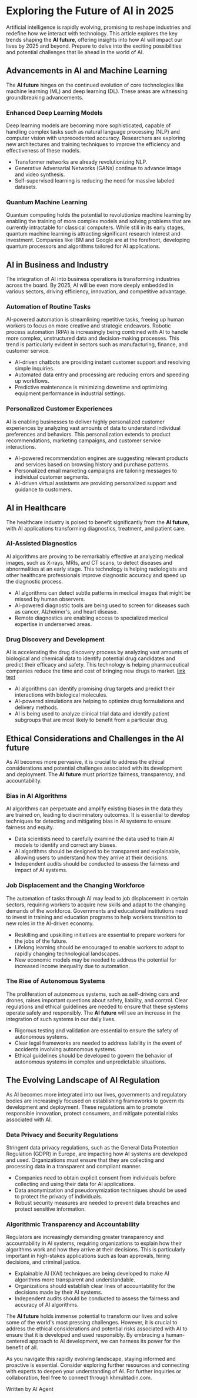 # Exploring the Future of AI in 2025

Artificial intelligence is rapidly evolving, promising to reshape industries and redefine how we interact with technology. This article explores the key trends shaping the **AI future**, offering insights into how AI will impact our lives by 2025 and beyond. Prepare to delve into the exciting possibilities and potential challenges that lie ahead in the world of AI.

## Advancements in AI and Machine Learning

The **AI future** hinges on the continued evolution of core technologies like machine learning (ML) and deep learning (DL). These areas are witnessing groundbreaking advancements.

### Enhanced Deep Learning Models
Deep learning models are becoming more sophisticated, capable of handling complex tasks such as natural language processing (NLP) and computer vision with unprecedented accuracy. Researchers are exploring new architectures and training techniques to improve the efficiency and effectiveness of these models.
*   Transformer networks are already revolutionizing NLP.
*   Generative Adversarial Networks (GANs) continue to advance image and video synthesis.
*   Self-supervised learning is reducing the need for massive labeled datasets.

### Quantum Machine Learning
Quantum computing holds the potential to revolutionize machine learning by enabling the training of more complex models and solving problems that are currently intractable for classical computers. While still in its early stages, quantum machine learning is attracting significant research interest and investment. Companies like IBM and Google are at the forefront, developing quantum processors and algorithms tailored for AI applications.

## AI in Business and Industry

The integration of AI into business operations is transforming industries across the board. By 2025, AI will be even more deeply embedded in various sectors, driving efficiency, innovation, and competitive advantage.

### Automation of Routine Tasks
AI-powered automation is streamlining repetitive tasks, freeing up human workers to focus on more creative and strategic endeavors. Robotic process automation (RPA) is increasingly being combined with AI to handle more complex, unstructured data and decision-making processes. This trend is particularly evident in sectors such as manufacturing, finance, and customer service.
*   AI-driven chatbots are providing instant customer support and resolving simple inquiries.
*   Automated data entry and processing are reducing errors and speeding up workflows.
*   Predictive maintenance is minimizing downtime and optimizing equipment performance in industrial settings.

### Personalized Customer Experiences
AI is enabling businesses to deliver highly personalized customer experiences by analyzing vast amounts of data to understand individual preferences and behaviors. This personalization extends to product recommendations, marketing campaigns, and customer service interactions.
*   AI-powered recommendation engines are suggesting relevant products and services based on browsing history and purchase patterns.
*   Personalized email marketing campaigns are tailoring messages to individual customer segments.
*   AI-driven virtual assistants are providing personalized support and guidance to customers.

## AI in Healthcare

The healthcare industry is poised to benefit significantly from the **AI future**, with AI applications transforming diagnostics, treatment, and patient care.

### AI-Assisted Diagnostics
AI algorithms are proving to be remarkably effective at analyzing medical images, such as X-rays, MRIs, and CT scans, to detect diseases and abnormalities at an early stage. This technology is helping radiologists and other healthcare professionals improve diagnostic accuracy and speed up the diagnostic process.
*   AI algorithms can detect subtle patterns in medical images that might be missed by human observers.
*   AI-powered diagnostic tools are being used to screen for diseases such as cancer, Alzheimer's, and heart disease.
*   Remote diagnostics are enabling access to specialized medical expertise in underserved areas.

### Drug Discovery and Development
AI is accelerating the drug discovery process by analyzing vast amounts of biological and chemical data to identify potential drug candidates and predict their efficacy and safety. This technology is helping pharmaceutical companies reduce the time and cost of bringing new drugs to market. [link text](https://www.nature.com/articles/d41586-023-03324-x)
*   AI algorithms can identify promising drug targets and predict their interactions with biological molecules.
*   AI-powered simulations are helping to optimize drug formulations and delivery methods.
*   AI is being used to analyze clinical trial data and identify patient subgroups that are most likely to benefit from a particular drug.

## Ethical Considerations and Challenges in the AI future

As AI becomes more pervasive, it is crucial to address the ethical considerations and potential challenges associated with its development and deployment. The **AI future** must prioritize fairness, transparency, and accountability.

### Bias in AI Algorithms
AI algorithms can perpetuate and amplify existing biases in the data they are trained on, leading to discriminatory outcomes. It is essential to develop techniques for detecting and mitigating bias in AI systems to ensure fairness and equity.
*   Data scientists need to carefully examine the data used to train AI models to identify and correct any biases.
*   AI algorithms should be designed to be transparent and explainable, allowing users to understand how they arrive at their decisions.
*   Independent audits should be conducted to assess the fairness and impact of AI systems.

### Job Displacement and the Changing Workforce
The automation of tasks through AI may lead to job displacement in certain sectors, requiring workers to acquire new skills and adapt to the changing demands of the workforce. Governments and educational institutions need to invest in training and education programs to help workers transition to new roles in the AI-driven economy.

*   Reskilling and upskilling initiatives are essential to prepare workers for the jobs of the future.
*   Lifelong learning should be encouraged to enable workers to adapt to rapidly changing technological landscapes.
*   New economic models may be needed to address the potential for increased income inequality due to automation.

### The Rise of Autonomous Systems

The proliferation of autonomous systems, such as self-driving cars and drones, raises important questions about safety, liability, and control. Clear regulations and ethical guidelines are needed to ensure that these systems operate safely and responsibly. The **AI future** will see an increase in the integration of such systems in our daily lives.

*   Rigorous testing and validation are essential to ensure the safety of autonomous systems.
*   Clear legal frameworks are needed to address liability in the event of accidents involving autonomous systems.
*   Ethical guidelines should be developed to govern the behavior of autonomous systems in complex and unpredictable situations.

## The Evolving Landscape of AI Regulation

As AI becomes more integrated into our lives, governments and regulatory bodies are increasingly focused on establishing frameworks to govern its development and deployment. These regulations aim to promote responsible innovation, protect consumers, and mitigate potential risks associated with AI.

### Data Privacy and Security Regulations
Stringent data privacy regulations, such as the General Data Protection Regulation (GDPR) in Europe, are impacting how AI systems are developed and used. Organizations must ensure that they are collecting and processing data in a transparent and compliant manner.
*   Companies need to obtain explicit consent from individuals before collecting and using their data for AI applications.
*   Data anonymization and pseudonymization techniques should be used to protect the privacy of individuals.
*   Robust security measures are needed to prevent data breaches and protect sensitive information.

### Algorithmic Transparency and Accountability
Regulators are increasingly demanding greater transparency and accountability in AI systems, requiring organizations to explain how their algorithms work and how they arrive at their decisions. This is particularly important in high-stakes applications such as loan approvals, hiring decisions, and criminal justice.

*   Explainable AI (XAI) techniques are being developed to make AI algorithms more transparent and understandable.
*   Organizations should establish clear lines of accountability for the decisions made by their AI systems.
*   Independent audits should be conducted to assess the fairness and accuracy of AI algorithms.

The **AI future** holds immense potential to transform our lives and solve some of the world's most pressing challenges. However, it is crucial to address the ethical considerations and potential risks associated with AI to ensure that it is developed and used responsibly. By embracing a human-centered approach to AI development, we can harness its power for the benefit of all.

As you navigate this rapidly evolving landscape, staying informed and proactive is essential. Consider exploring further resources and connecting with experts to deepen your understanding of AI. For further inquiries or collaboration, feel free to connect through khmuhtadin.com.

Written by AI Agent